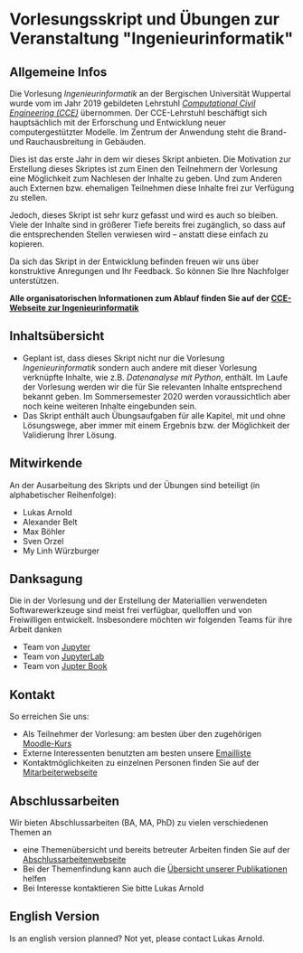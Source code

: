 # Vorlesungsskript und Übungen zur Veranstaltung "Ingenieurinformatik"

## Allgemeine Infos

Die Vorlesung *Ingenieurinformatik* an der Bergischen Universität Wuppertal wurde vom im Jahr 2019 gebildeten Lehrstuhl [*Computational Civil Engineering (CCE)*](https://cce.uni-wuppertal.de/) übernommen. Der CCE-Lehrstuhl beschäftigt sich hauptsächlich mit der Erforschung und Entwicklung neuer computergestützter Modelle. Im Zentrum der Anwendung steht die Brand- und Rauchausbreitung in Gebäuden.  

Dies ist das erste Jahr in dem wir dieses Skript anbieten. Die Motivation zur Erstellung dieses Skriptes ist zum Einen den Teilnehmern der Vorlesung eine Möglichkeit zum Nachlesen der Inhalte zu geben. Und zum Anderen auch Externen bzw. ehemaligen Teilnehmen diese Inhalte frei zur Verfügung zu stellen.

Jedoch, dieses Skript ist sehr kurz gefasst und wird es auch so bleiben. Viele der Inhalte sind in größerer Tiefe bereits frei zugänglich, so dass auf die entsprechenden Stellen verwiesen wird – anstatt diese einfach zu kopieren.  

Da sich das Skript in der Entwicklung befinden freuen wir uns über konstruktive Anregungen und Ihr Feedback. So können Sie Ihre Nachfolger unterstützen.

**Alle organisatorischen Informationen zum Ablauf finden Sie auf der [CCE-Webseite zur Ingenieurinformatik](https://cce.uni-wuppertal.de/index.php?id=4178&L=0)** 


## Inhaltsübersicht

* Geplant ist, dass dieses Skript nicht nur die Vorlesung *Ingenieurinformatik* sondern auch andere mit dieser Vorlesung verknüpfte Inhalte, wie z.B. *Datenanalyse mit Python*, enthält. Im Laufe der Vorlesung werden wir die für Sie relevanten Inhalte entsprechend bekannt geben. Im Sommersemester 2020 werden voraussichtlich aber noch keine weiteren Inhalte eingebunden sein.
* Das Skript enthält auch Übungsaufgaben für alle Kapitel, mit und ohne Lösungswege, aber immer mit einem Ergebnis bzw. der Möglichkeit der Validierung Ihrer Lösung.


## Mitwirkende

An der Ausarbeitung des Skripts und der Übungen sind beteiligt (in alphabetischer Reihenfolge):

* Lukas Arnold
* Alexander Belt
* Max Böhler
* Sven Orzel
* My Linh Würzburger


## Danksagung

Die in der Vorlesung und der Erstellung der Materiallien verwendeten Softwarewerkzeuge sind meist frei verfügbar, quelloffen und von Freiwilligen entwickelt. Insbesondere möchten wir folgenden Teams für ihre Arbeit danken

* Team von [Jupyter](https://github.com/jupyter/jupyter)
* Team von [JupyterLab](https://github.com/jupyterlab)
* Team von [Jupter Book](https://github.com/jupyter/jupyter-book)


## Kontakt

So erreichen Sie uns:
* Als Teilnehmer der Vorlesung: am besten über den zugehörigen [Moodle-Kurs](https://moodle.uni-wuppertal.de/course/view.php?id=20146)
* Externe Interessenten benutzten am besten unsere <a href="mailto:cce-inginf@lists.uni-wuppertal.de">Emailliste</a>
* Kontaktmöglichkeiten zu einzelnen Personen finden Sie auf der [Mitarbeiterwebseite](https://cce.uni-wuppertal.de/index.php?id=4186&L=0) 


## Abschlussarbeiten

Wir bieten Abschlussarbeiten (BA, MA, PhD) zu vielen verschiedenen Themen an 
* eine Themenübersicht und bereits betreuter Arbeiten finden Sie auf der [Abschlussarbeitenwebseite](https://cce.uni-wuppertal.de/index.php?id=4171&L=0)
* Bei der Themenfindung kann auch die [Übersicht unserer Publikationen](https://www.fz-juelich.de/ias/ias-7/EN/AboutUs/Staff/Current/Arnold_Lukas/publication_node.html) helfen 
* Bei Interesse kontaktieren Sie bitte Lukas Arnold


## English Version

Is an english version planned? Not yet, please contact Lukas Arnold.